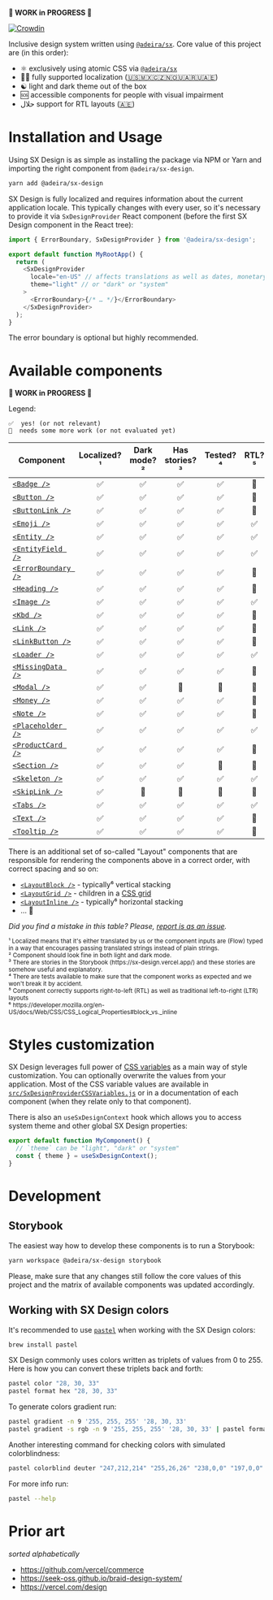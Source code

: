**🚧 WORK in PROGRESS 🚧**

[![Crowdin](https://badges.crowdin.net/sx-design/localized.svg)](https://crowdin.com/project/sx-design)

Inclusive design system written using [`@adeira/sx`](https://github.com/adeira/sx). Core value of this project are (in this order):

- ⚛️ exclusively using atomic CSS via [`@adeira/sx`](https://github.com/adeira/sx)
- 🏳️‍🌈 fully supported localization ([🇺🇸🇲🇽🇨🇿🇳🇴🇺🇦🇷🇺🇦🇪](https://crowdin.com/project/sx-design))
- ☯️ light and dark theme out of the box
- 🆘 accessible components for people with visual impairment
- حلال support for RTL layouts ([🇦🇪](https://crowdin.com/project/sx-design))

# Installation and Usage

Using SX Design is as simple as installing the package via NPM or Yarn and importing the right component from `@adeira/sx-design`.

```bash
yarn add @adeira/sx-design
```

SX Design is fully localized and requires information about the current application locale. This typically changes with every user, so it's necessary to provide it via `SxDesignProvider` React component (before the first SX Design component in the React tree):

```js
import { ErrorBoundary, SxDesignProvider } from '@adeira/sx-design';

export default function MyRootApp() {
  return (
    <SxDesignProvider
      locale="en-US" // affects translations as well as dates, monetary values and similar
      theme="light" // or "dark" or "system"
    >
      <ErrorBoundary>{/* … */}</ErrorBoundary>
    </SxDesignProvider>
  );
}
```

The error boundary is optional but highly recommended.

# Available components

**🚧 WORK in PROGRESS 🚧**

Legend:

```text
✅  yes! (or not relevant)
🧐  needs some more work (or not evaluated yet)
```

| Component             | Localized?¹ | Dark mode?² | Has stories?³ | Tested?⁴ | RTL?⁵ |
| --------------------- | :---------: | :---------: | :-----------: | :------: | :---: |
| [`<Badge />`]         |     ✅      |     ✅      |      ✅       |    ✅    |  🧐   |
| [`<Button />`]        |     ✅      |     ✅      |      ✅       |    ✅    |  🧐   |
| [`<ButtonLink />`]    |     ✅      |     ✅      |      ✅       |    ✅    |  🧐   |
| [`<Emoji />`]         |     ✅      |     ✅      |      ✅       |    ✅    |  ✅   |
| [`<Entity />`]        |     ✅      |     ✅      |      ✅       |    ✅    |  ✅   |
| [`<EntityField />`]   |     ✅      |     ✅      |      ✅       |    ✅    |  ✅   |
| [`<ErrorBoundary />`] |     ✅      |     ✅      |      ✅       |    ✅    |  🧐   |
| [`<Heading />`]       |     ✅      |     ✅      |      ✅       |    ✅    |  🧐   |
| [`<Image />`]         |     ✅      |     ✅      |      ✅       |    ✅    |  ✅   |
| [`<Kbd />`]           |     ✅      |     ✅      |      ✅       |    ✅    |  🧐   |
| [`<Link />`]          |     ✅      |     ✅      |      ✅       |    ✅    |  🧐   |
| [`<LinkButton />`]    |     ✅      |     ✅      |      ✅       |    ✅    |  🧐   |
| [`<Loader />`]        |     ✅      |     ✅      |      ✅       |    ✅    |  ✅   |
| [`<MissingData />`]   |     ✅      |     ✅      |      ✅       |    ✅    |  🧐   |
| [`<Modal />`]         |     ✅      |     ✅      |      🧐       |    🧐    |  🧐   |
| [`<Money />`]         |     ✅      |     ✅      |      ✅       |    ✅    |  🧐   |
| [`<Note />`]          |     ✅      |     ✅      |      ✅       |    ✅    |  🧐   |
| [`<Placeholder />`]   |     ✅      |     ✅      |      ✅       |    ✅    |  ✅   |
| [`<ProductCard />`]   |     ✅      |     ✅      |      ✅       |    ✅    |  🧐   |
| [`<Section />`]       |     ✅      |     ✅      |      ✅       |    🧐    |  🧐   |
| [`<Skeleton />`]      |     ✅      |     ✅      |      ✅       |    ✅    |  ✅   |
| [`<SkipLink />`]      |     ✅      |     🧐      |      🧐       |    🧐    |  🧐   |
| [`<Tabs />`]          |     ✅      |     ✅      |      ✅       |    ✅    |  ✅   |
| [`<Text />`]          |     ✅      |     ✅      |      ✅       |    ✅    |  🧐   |
| [`<Tooltip />`]       |     ✅      |     ✅      |      ✅       |    ✅    |  🧐   |

[`<badge />`]: https://sx-design.vercel.app/?path=/story/components-badge
[`<button />`]: https://sx-design.vercel.app/?path=/story/components-button
[`<buttonlink />`]: https://sx-design.vercel.app/?path=/story/components-buttonlink
[`<emoji />`]: https://sx-design.vercel.app/?path=/story/components-emoji
[`<entity />`]: https://sx-design.vercel.app/?path=/story/components-entity
[`<entityfield />`]: https://sx-design.vercel.app/?path=/story/components-entityfield
[`<errorboundary />`]: https://sx-design.vercel.app/?path=/story/components-errorboundary
[`<heading />`]: https://sx-design.vercel.app/?path=/story/components-heading
[`<image />`]: https://sx-design.vercel.app/?path=/story/components-image
[`<kbd />`]: https://sx-design.vercel.app/?path=/story/components-kbd
[`<link />`]: https://sx-design.vercel.app/?path=/story/components-link
[`<linkbutton />`]: https://sx-design.vercel.app/?path=/story/components-linkbutton
[`<loader />`]: https://sx-design.vercel.app/?path=/story/components-loader
[`<missingdata />`]: https://sx-design.vercel.app/?path=/story/components-missingdata
[`<modal />`]: https://sx-design.vercel.app/?path=/story/components-modal
[`<money />`]: https://sx-design.vercel.app/?path=/story/components-money
[`<note />`]: https://sx-design.vercel.app/?path=/story/components-note
[`<placeholder />`]: https://sx-design.vercel.app/?path=/story/components-placeholder
[`<productcard />`]: https://sx-design.vercel.app/?path=/story/components-productcard
[`<section />`]: https://sx-design.vercel.app/?path=/story/components-section
[`<skeleton />`]: https://sx-design.vercel.app/?path=/story/components-skeleton
[`<skiplink />`]: https://sx-design.vercel.app/?path=/story/components-skiplink
[`<tabs />`]: https://sx-design.vercel.app/?path=/story/components-tabs
[`<text />`]: https://sx-design.vercel.app/?path=/story/components-text
[`<tooltip />`]: https://sx-design.vercel.app/?path=/story/components-tooltip

There is an additional set of so-called "Layout" components that are responsible for rendering the components above in a correct order, with correct spacing and so on:

- [`<LayoutBlock />`](https://sx-design.vercel.app/?path=/story/layout-layoutblock) - typically⁶ vertical stacking
- [`<LayoutGrid />`](https://sx-design.vercel.app/?path=/story/layout-layoutgrid) - children in a [CSS grid](https://developer.mozilla.org/en-US/docs/Web/CSS/grid)
- [`<LayoutInline />`](https://sx-design.vercel.app/?path=/story/layout-layoutinline) - typically⁶ horizontal stacking
- … 🚧

_Did you find a mistake in this table? Please, [report is as an issue](https://github.com/adeira/universe/issues/new)._

<sub>
¹ Localized means that it's either translated by us or the component inputs are (Flow) typed in a way that encourages passing translated strings instead of plain strings.<br />
² Component should look fine in both light and dark mode.<br />
³ There are stories in the Storybook (https://sx-design.vercel.app/) and these stories are somehow useful and explanatory.<br />
⁴ There are tests available to make sure that the component works as expected and we won't break it by accident.<br />
⁵ Component correctly supports right-to-left (RTL) as well as traditional left-to-right (LTR) layouts<br />
⁶ https://developer.mozilla.org/en-US/docs/Web/CSS/CSS_Logical_Properties#block_vs._inline
</sub>

# Styles customization

SX Design leverages full power of [CSS variables](https://developer.mozilla.org/en-US/docs/Web/CSS/Using_CSS_custom_properties) as a main way of style customization. You can optionally overwrite the values from your application. Most of the CSS variable values are available in [`src/SxDesignProviderCSSVariables.js`](./src/SxDesignProviderCSSVariables.js) or in a documentation of each component (when they relate only to that component).

There is also an `useSxDesignContext` hook which allows you to access system theme and other global SX Design properties:

```js
export default function MyComponent() {
  // `theme` can be "light", "dark" or "system"
  const { theme } = useSxDesignContext();
}
```

# Development

## Storybook

The easiest way how to develop these components is to run a Storybook:

```bash
yarn workspace @adeira/sx-design storybook
```

Please, make sure that any changes still follow the core values of this project and the matrix of available components was updated accordingly.

## Working with SX Design colors

It's recommended to use [`pastel`](https://github.com/sharkdp/pastel) when working with the SX Design colors:

```bash
brew install pastel
```

SX Design commonly uses colors written as triplets of values from 0 to 255. Here is how you can convert these triplets back and forth:

```bash
pastel color "28, 30, 33"
pastel format hex "28, 30, 33"
```

To generate colors gradient run:

```bash
pastel gradient -n 9 '255, 255, 255' '28, 30, 33'
pastel gradient -s rgb -n 9 '255, 255, 255' '28, 30, 33' | pastel format rgb
```

Another interesting command for checking colors with simulated colorblindness:

```bash
pastel colorblind deuter "247,212,214" "255,26,26" "238,0,0" "197,0,0"
```

For more info run:

```bash
pastel --help
```

# Prior art

_sorted alphabetically_

- https://github.com/vercel/commerce
- https://seek-oss.github.io/braid-design-system/
- https://vercel.com/design

